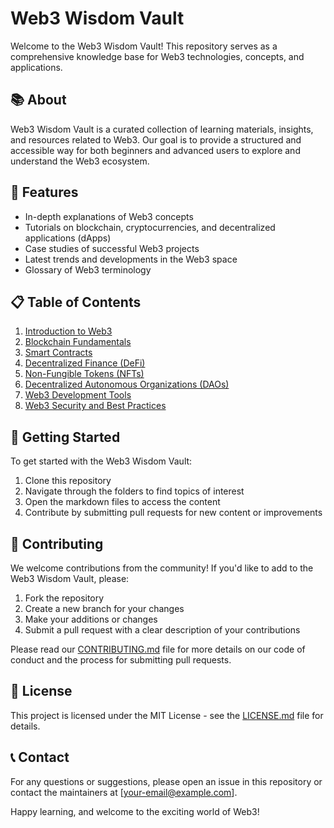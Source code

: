 # Web3 Wisdom Vault

Welcome to the Web3 Wisdom Vault! This repository serves as a comprehensive knowledge base for Web3 technologies, concepts, and applications.

## 📚 About

Web3 Wisdom Vault is a curated collection of learning materials, insights, and resources related to Web3. Our goal is to provide a structured and accessible way for both beginners and advanced users to explore and understand the Web3 ecosystem.

## 🌟 Features

- In-depth explanations of Web3 concepts
- Tutorials on blockchain, cryptocurrencies, and decentralized applications (dApps)
- Case studies of successful Web3 projects
- Latest trends and developments in the Web3 space
- Glossary of Web3 terminology

## 📋 Table of Contents

1. [Introduction to Web3](#)
2. [Blockchain Fundamentals](#)
3. [Smart Contracts](#)
4. [Decentralized Finance (DeFi)](#)
5. [Non-Fungible Tokens (NFTs)](#)
6. [Decentralized Autonomous Organizations (DAOs)](#)
7. [Web3 Development Tools](#)
8. [Web3 Security and Best Practices](#)

## 🚀 Getting Started

To get started with the Web3 Wisdom Vault:

1. Clone this repository
2. Navigate through the folders to find topics of interest
3. Open the markdown files to access the content
4. Contribute by submitting pull requests for new content or improvements

## 🤝 Contributing

We welcome contributions from the community! If you'd like to add to the Web3 Wisdom Vault, please:

1. Fork the repository
2. Create a new branch for your changes
3. Make your additions or changes
4. Submit a pull request with a clear description of your contributions

Please read our [CONTRIBUTING.md](#) file for more details on our code of conduct and the process for submitting pull requests.

## 📄 License

This project is licensed under the MIT License - see the [LICENSE.md](#) file for details.

## 📞 Contact

For any questions or suggestions, please open an issue in this repository or contact the maintainers at [your-email@example.com].

Happy learning, and welcome to the exciting world of Web3!
